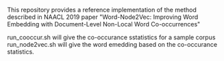 This repository provides a reference implementation of the method described in NAACL 2019 paper "Word-Node2Vec: Improving Word Embedding with Document-Level Non-Local Word Co-occurrences"

run_cooccur.sh will give the co-occurance sstatistics for a sample corpus
run_node2vec.sh will give the word emedding based on the co-occurance statistics.
